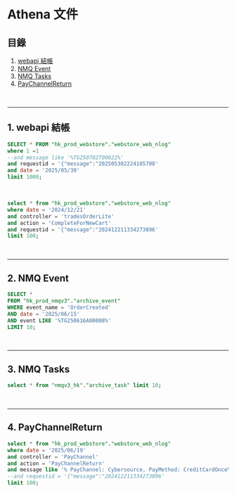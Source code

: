 # Athena 文件

## 目錄
1. [webapi 結帳](#1-webapi-結帳)
2. [NMQ Event](#2-nmq-event)
3. [NMQ Tasks](#3-nmq-tasks)
4. [PayChannelReturn](#4-paychannelreturn)

<br>

---

## 1. webapi 結帳

```sql
SELECT * FROM "hk_prod_webstore"."webstore_web_nlog"
where 1 =1
--and message like '%TG250702T00022%'
and requestid = '{"message":"202505302224105708'
and date = '2025/05/30'
limit 1000;
```

<br>

```sql
select * from "hk_prod_webstore"."webstore_web_nlog"
where date = '2024/12/21'
and controller = 'tradesOrderLite'
and action = 'CompleteForNewCart'
and requestid = '{"message":"202412211334273896'
limit 100;
```

<br>

---

## 2. NMQ Event

```sql
SELECT *
FROM "hk_prod_nmqv3"."archive_event"
WHERE event_name = 'OrderCreated'
AND date = '2025/06/15'
AND event LIKE '%TG250616A00008%'
LIMIT 10;
```

<br>

---

## 3. NMQ Tasks

```sql
select * from "nmqv3_hk"."archive_task" limit 10;
```

<br>

---

## 4. PayChannelReturn

```sql
select * from "hk_prod_webstore"."webstore_web_nlog"
where date = '2025/06/19'
and controller = 'PayChannel'
and action = 'PayChannelReturn'
and message like '% PayChannel: Cybersource, PayMethod: CreditCardOnce%'
--and requestid = '{"message":"202412211334273896'
limit 100;
```

<br>